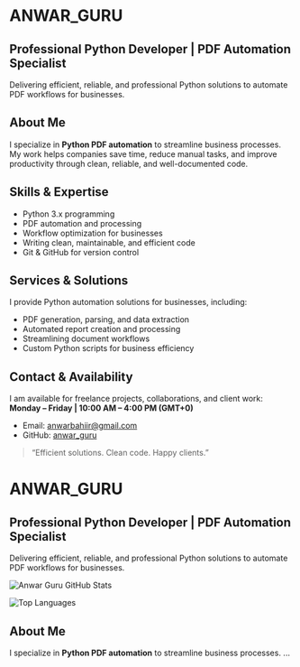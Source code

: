 # ANWAR_GURU

## Professional Python Developer | PDF Automation Specialist

Delivering efficient, reliable, and professional Python solutions to automate PDF workflows for businesses.

## About Me

I specialize in **Python PDF automation** to streamline business processes.  
My work helps companies save time, reduce manual tasks, and improve productivity through clean, reliable, and well-documented code.

## Skills & Expertise

- Python 3.x programming  
- PDF automation and processing  
- Workflow optimization for businesses  
- Writing clean, maintainable, and efficient code  
- Git & GitHub for version control

## Services & Solutions

I provide Python automation solutions for businesses, including:  

- PDF generation, parsing, and data extraction  
- Automated report creation and processing  
- Streamlining document workflows  
- Custom Python scripts for business efficiency

## Contact & Availability

I am available for freelance projects, collaborations, and client work:  
**Monday – Friday | 10:00 AM – 4:00 PM (GMT+0)**

- Email: anwarbahiir@gmail.com  
- GitHub: [anwar_guru](https://github.com/anwar_guru)

> “Efficient solutions. Clean code. Happy clients.”

# ANWAR_GURU

## Professional Python Developer | PDF Automation Specialist
Delivering efficient, reliable, and professional Python solutions to automate PDF workflows for businesses.

![Anwar Guru GitHub Stats](https://github-readme-stats.vercel.app/api?username=anwar_guru&show_icons=true&theme=radical)

![Top Languages](https://github-readme-stats.vercel.app/api/top-langs/?username=anwar_guru&layout=compact&theme=radical)

## About Me
I specialize in **Python PDF automation** to streamline business processes.
...
